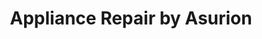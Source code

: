 ---
title: "Appliance Repair by Asurion"
url: /pearland/appliance-repair-by-asurion/
shop: Haushaltsgeräte
---